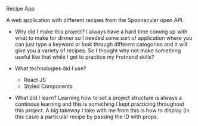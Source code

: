 Recipe App

A web application with different recipes from the Spoonacular open API.

- Why did I make this project?
I always have a hard time coming up with what to make for dinner so I needed some sort of application where you can just type a keyword or look through different categories and it will give you a variety of recipes. So I thought why not make something useful like that while I get to practice my Frotnend skills? 

- What technologies did I use?
  - React JS
  - Styled Components

- What did I learn?
Learning how to set a project structure is always a continous learning and this is something I kept practicing throughout this project. A big takeway I take with me from this is how to display (in this case) a particular recipe by passing the ID with props. 


